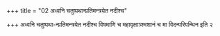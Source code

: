 +++
title = "02 अध्वनि चतुष्पथान्प्रतिमन्त्रयेत नदीश्च"

+++
अध्वनि चतुष्पथा-न्प्रतिमन्त्रयेत नदीश्च विषमाणि च महावृक्षाञ्श्मशानं च मा विदन्परिपन्थिन इति २